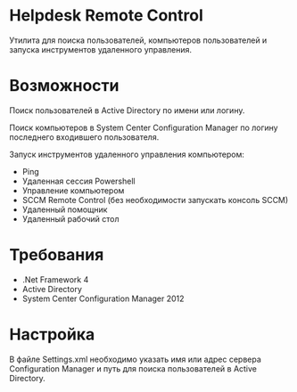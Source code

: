 ﻿# Helpdesk Remote Control

Утилита для поиска пользователей, компьютеров пользователей и запуска инструментов удаленного управления.

# Возможности

Поиск пользователей в Active Directory по имени или логину.

Поиск компьютеров в System Center Configuration Manager по логину последнего входившего пользователя.

Запуск инструментов удаленного управления компьютером:
- Ping
- Удаленная сессия Powershell
- Управление компьютером
- SCCM Remote Control (без необходимости запускать консоль SCCM)
- Удаленный помощник
- Удаленный рабочий стол
	 
# Требования

- .Net Framework 4
- Active Directory
- System Center Configuration Manager 2012

# Настройка

В файле Settings.xml необходимо указать имя или адрес сервера Configuration Manager и путь для поиска пользователей в Active Directory.
